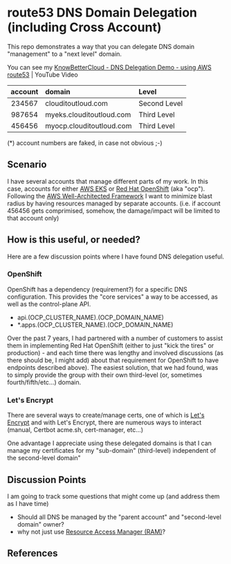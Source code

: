 # route53 DNS Domain Delegation (including Cross Account)

This repo demonstrates a way that you can delegate DNS domain "management" to a "next level" domain.

You can see my [KnowBetterCloud - DNS Delegation Demo - using AWS route53](https://www.youtube.com/watch?v=3cuZfLxj5j0) | YouTube Video

| account  | domain                   | Level |
|:--------:|:-------------------------|:-------------|
| 234567   | clouditoutloud.com       | Second Level |
| 987654   | myeks.clouditoutloud.com | Third Level  |
| 456456   | myocp.clouditoutloud.com | Third Level  |

(*) account numbers are faked, in case not obvious ;-)

## Scenario
I have several accounts that manage different parts of my work.  In this case, accounts for either [AWS EKS](https://aws.amazon.com/eks/) or [Red Hat OpenShift](https://www.redhat.com/en/technologies/cloud-computing/openshift) (aka "ocp").  
Following the [AWS Well-Architected Framework](https://aws.amazon.com/architecture/well-architected) I want to minimize blast radius by having resources managed by separate accounts. (i.e. if account 456456 gets comprimised, somehow, the damage/impact will be limited to that account only)  

## How is this useful, or needed?
Here are a few discussion points where I have found DNS delegation useful.

### OpenShift  
 OpenShift has a dependency (requirement?) for a specific DNS configuration.  This provides the "core services" a way to be accessed, as well as the control-plane API.

*  api.(OCP_CLUSTER_NAME).(OCP_DOMAIN_NAME)
*  *.apps.(OCP_CLUSTER_NAME).(OCP_DOMAIN_NAME)

Over the past 7 years, I had partnered with a number of customers to assist them in implementing Red Hat OpenShift (either to just "kick the tires" or production) - and each time there was lengthy and involved discussions (as there should be, I might add) about that requirement for OpenShift to have endpoints described above).  The easiest solution, that we had found, was to simply provide the group with their own third-level (or, sometimes fourth/fifth/etc...) domain.

### Let's Encrypt
There are several ways to create/manage certs, one of which is [Let's Encrypt](https://letsencrypt.org/getting-started/) and with Let's Encrypt, there are numerous ways to interact (manual, Certbot acme.sh, cert-manager, etc...)

One advantage I appreciate using these delegated domains is that I can manage my certificates for my "sub-domain" (third-level) independent of the second-level domain"

## Discussion Points
I am going to track some questions that might come up (and address them as I have time)

* Should all DNS be managed by the "parent account" and "second-level domain" owner?
* why not just use [Resource Access Manager (RAM)](https://aws.amazon.com/ram/)?

## References
